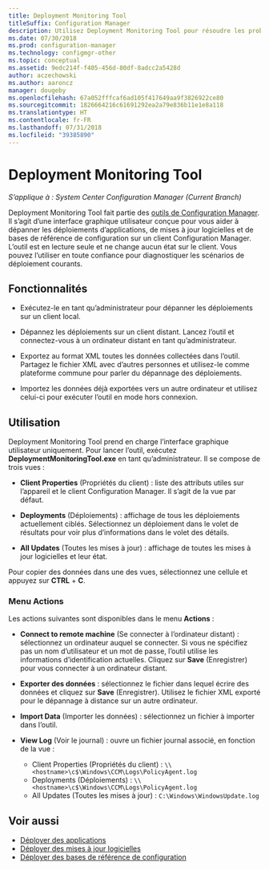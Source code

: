 ```yaml
---
title: Deployment Monitoring Tool
titleSuffix: Configuration Manager
description: Utilisez Deployment Monitoring Tool pour résoudre les problèmes de déploiements de logiciels sur un client Configuration Manager.
ms.date: 07/30/2018
ms.prod: configuration-manager
ms.technology: configmgr-other
ms.topic: conceptual
ms.assetid: 9edc214f-f405-456d-80df-8adcc2a5428d
author: aczechowski
ms.author: aaroncz
manager: dougeby
ms.openlocfilehash: 67a052fffcaf6ad105f417649aa9f3826922ce80
ms.sourcegitcommit: 1826664216c61691292ea2a79e836b11e1e8a118
ms.translationtype: HT
ms.contentlocale: fr-FR
ms.lasthandoff: 07/31/2018
ms.locfileid: "39385890"
---
```

# <a name="deployment-monitoring-tool"></a>Deployment Monitoring Tool

*S’applique à : System Center Configuration Manager (Current Branch)*

Deployment Monitoring Tool fait partie des [outils de Configuration Manager](/sccm/core/support/tools). Il s’agit d’une interface graphique utilisateur conçue pour vous aider à dépanner les déploiements d’applications, de mises à jour logicielles et de bases de référence de configuration sur un client Configuration Manager. L’outil est en lecture seule et ne change aucun état sur le client. Vous pouvez l’utiliser en toute confiance pour diagnostiquer les scénarios de déploiement courants.


## <a name="features"></a>Fonctionnalités

- Exécutez-le en tant qu’administrateur pour dépanner les déploiements sur un client local.  

- Dépannez les déploiements sur un client distant. Lancez l’outil et connectez-vous à un ordinateur distant en tant qu’administrateur.  

- Exportez au format XML toutes les données collectées dans l’outil. Partagez le fichier XML avec d’autres personnes et utilisez-le comme plateforme commune pour parler du dépannage des déploiements.  

- Importez les données déjà exportées vers un autre ordinateur et utilisez celui-ci pour exécuter l’outil en mode hors connexion.   


## <a name="usage"></a>Utilisation

Deployment Monitoring Tool prend en charge l’interface graphique utilisateur uniquement. Pour lancer l’outil, exécutez **DeploymentMonitoringTool.exe** en tant qu’administrateur. Il se compose de trois vues :  

- **Client Properties** (Propriétés du client) : liste des attributs utiles sur l’appareil et le client Configuration Manager. Il s’agit de la vue par défaut.   

- **Deployments** (Déploiements) : affichage de tous les déploiements actuellement ciblés. Sélectionnez un déploiement dans le volet de résultats pour voir plus d’informations dans le volet des détails.  

- **All Updates** (Toutes les mises à jour) : affichage de toutes les mises à jour logicielles et leur état.  

Pour copier des données dans une des vues, sélectionnez une cellule et appuyez sur **CTRL** + **C**.


### <a name="actions-menu"></a>Menu Actions

Les actions suivantes sont disponibles dans le menu **Actions** :  

- **Connect to remote machine** (Se connecter à l’ordinateur distant) : sélectionnez un ordinateur auquel se connecter. Si vous ne spécifiez pas un nom d’utilisateur et un mot de passe, l’outil utilise les informations d’identification actuelles. Cliquez sur **Save** (Enregistrer) pour vous connecter à un ordinateur distant.  

- **Exporter des données** : sélectionnez le fichier dans lequel écrire des données et cliquez sur **Save** (Enregistrer). Utilisez le fichier XML exporté pour le dépannage à distance sur un autre ordinateur.  

- **Import Data** (Importer les données) : sélectionnez un fichier à importer dans l’outil.  

- **View Log** (Voir le journal) : ouvre un fichier journal associé, en fonction de la vue :  
    - Client Properties (Propriétés du client) : `\\<hostname>\c$\Windows\CCM\Logs\PolicyAgent.log`
    - Deployments (Déploiements) : `\\<hostname>\c$\Windows\CCM\Logs\PolicyAgent.log`
    - All Updates (Toutes les mises à jour) : `C:\Windows\WindowsUpdate.log`



## <a name="see-also"></a>Voir aussi

- [Déployer des applications](/sccm/apps/deploy-use/deploy-applications)
- [Déployer des mises à jour logicielles](/sccm/sum/deploy-use/deploy-software-updates)
- [Déployer des bases de référence de configuration](/sccm/compliance/deploy-use/deploy-configuration-baselines)
